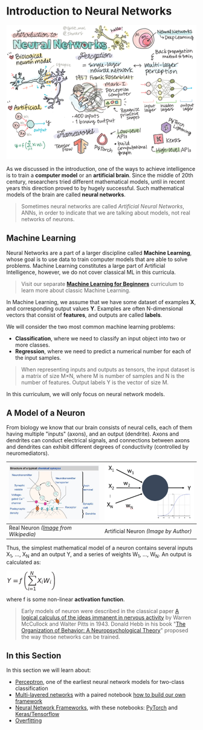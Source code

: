 # Introduction to Neural Networks

![Summary of Intro Neural Networks content in a doodle](../sketchnotes/ai-neuralnetworks.png)

As we discussed in the introduction, one of the ways to achieve intelligence is to train a **computer model** or an **artificial brain**. Since the middle of 20th century, researchers tried different mathematical models, until in recent years this direction proved to by hugely successful. Such mathematical models of the brain are called **neural networks**.

> Sometimes neural networks are called *Artificial Neural Networks*, ANNs, in order to indicate that we are talking about models, not real networks of neurons.

## Machine Learning

Neural Networks are a part of a larger discipline called **Machine Learning**, whose goal is to use data to train computer models that are able to solve problems. Machine Learning constitutes a large part of Artificial Intelligence, however, we do not cover classical ML in this curricula.

> Visit our separate **[Machine Learning for Beginners](http://github.com/microsoft/ml-for-beginners)** curriculum to learn more about classic Machine Learning.

In Machine Learning, we assume that we have some dataset of examples **X**, and corresponding output values **Y**. Examples are often N-dimensional vectors that consist of **features**, and outputs are called **labels**.

We will consider the two most common machine learning problems:

* **Classification**, where we need to classify an input object into two or more classes.
* **Regression**, where we need to predict a numerical number for each of the input samples.

> When representing inputs and outputs as tensors, the input dataset is a matrix of size M&times;N, where M is number of samples and N is the number of features. Output labels Y is the vector of size M.

In this curriculum, we will only focus on neural network models.

## A Model of a Neuron

From biology we know that our brain consists of neural cells, each of them having multiple "inputs" (axons), and an output (dendrite). Axons and dendrites can conduct electrical signals, and connections between axons and dendrites can exhibit different degrees of conductivity (controlled by neuromediators).

![Model of a Neuron](images/synapse-wikipedia.jpg) | ![Model of a Neuron](images/artneuron.png)
----|----
Real Neuron *([Image](https://en.wikipedia.org/wiki/Synapse#/media/File:SynapseSchematic_lines.svg) from Wikipedia)* | Artificial Neuron *(Image by Author)*

Thus, the simplest mathematical model of a neuron contains several inputs X<sub>1</sub>, ..., X<sub>N</sub> and an output Y, and a series of weights W<sub>1</sub>, ..., W<sub>N</sub>. An output is calculated as:

<img src="images/netout.png" alt="Y = f\left(\sum_{i=1}^N X_iW_i\right)" width="131" height="53" align="center"/>

where f is some non-linear **activation function**.

> Early models of neuron were described in the classical paper [A logical calculus of the ideas immanent in nervous activity](http://www.springerlink.com/content/61446605110620kg/fulltext.pdf) by Warren McCullock and Walter Pitts in 1943. Donald Hebb in his book "[The Organization of Behavior: A Neuropsychological Theory](https://books.google.com/books?id=VNetYrB8EBoC)" proposed the way those networks can be trained.

## In this Section

In this section we will learn about:
* [Perceptron](03-Perceptron/README.md), one of the earliest neural network models for two-class classification
* [Multi-layered networks](04-OwnFramework/README.md) with a paired notebook [how to build our own framework](04-OwnFramework/OwnFramework.ipynb)
* [Neural Network Frameworks](05-Frameworks/README.md), with these notebooks: [PyTorch](05-Frameworks/IntroPyTorch.ipynb) and [Keras/Tensorflow](05-Frameworks/IntroKerasTF.ipynb)
* [Overfitting](05-Frameworks/Overfitting.md)
